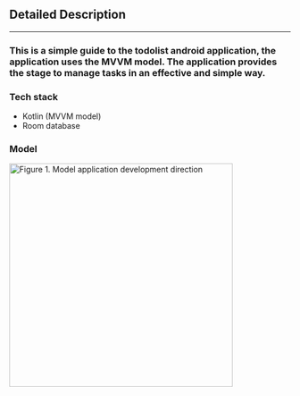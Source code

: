 ## Detailed Description
---------------
### This is a simple guide to the todolist android application, the application uses the MVVM model. The application provides the stage to manage tasks in an effective and simple way.
### Tech stack
- Kotlin (MVVM model)
- Room database

### Model
<img src="https://raw.githubusercontent.com/anvng/" alt="Figure 1. Model application development direction" 
  style="height: 400px; width: 400px;"/>
